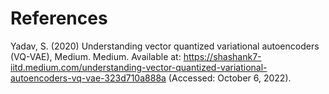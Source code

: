 
# References
Yadav, S. (2020) Understanding vector quantized variational autoencoders (VQ-VAE), Medium. Medium. Available at: https://shashank7-iitd.medium.com/understanding-vector-quantized-variational-autoencoders-vq-vae-323d710a888a (Accessed: October 6, 2022). 
